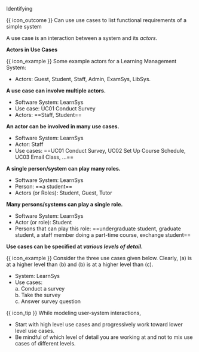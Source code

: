 <span id="title">Identifying</span>

<span id="prereqs"></span>

<span id="outcomes">{{ icon_outcome }} Can use use cases to list functional requirements of a simple system</span>

<div id="body">

A use case is an interaction between a system and its _actors_.

**Actors in Use Cases**

<box type="definition" seamless>
<include src="../../../common/definitions.md#def-actor" trim />
</box>

<box>

{{ icon_example }} Some example actors for a Learning Management System:
<div class="text-monospace">

* Actors: Guest, Student, Staff, Admin, <tooltip content="an exam management system">ExamSys</tooltip>, <tooltip content="a library management system">LibSys</tooltip>.
</div>
</box>

**A use case can involve multiple actors.**

<box>
<div class="text-monospace">

* Software System: LearnSys
* Use case: UC01 Conduct Survey
* Actors: ==Staff, Student==
</div>
</box>

**An actor can be involved in many use cases.**

<box>
<div class="text-monospace">

* Software System: LearnSys
* Actor: Staff
* Use cases: ==UC01 Conduct Survey, UC02 Set Up Course Schedule, UC03 Email Class, ...==
</div>
</box>

**A single person/system can play many roles.**

<box>
<div class="text-monospace">

* Software System: LearnSys
* Person: ==a student==
* Actors (or Roles): Student, Guest, Tutor
</div>
</box>

**Many persons/systems can play a single role.**

<box>
<div class="text-monospace">

* Software System: LearnSys
* Actor (or role): Student
* Persons that can play this role: ==undergraduate student, graduate student, a staff member doing a part-time course, exchange student==
</div>
</box>

<!-- TODO: {some guidance on identifying actors and use cases} -->

**Use cases can be specified at _various levels of detail_.**

<box>

{{ icon_example }} Consider the three use cases given below. Clearly, (a) is at a higher level than (b) and (b) is at a higher level than (c).
<div class="text-monospace">

* System: LearnSys
* Use cases:<br>
  a. Conduct a survey<br>
  b. Take the survey<br>
  c. Answer survey question
</div>
</box>


{{ icon_tip }} While modeling user-system interactions,
* Start with high level use cases and progressively work toward lower level use cases.
* Be mindful of which level of detail you are working at and not to mix use cases of different levels.


</div>

<div id="extras">
<include src="exercisesPanel.md" boilerplate/>
</div>

